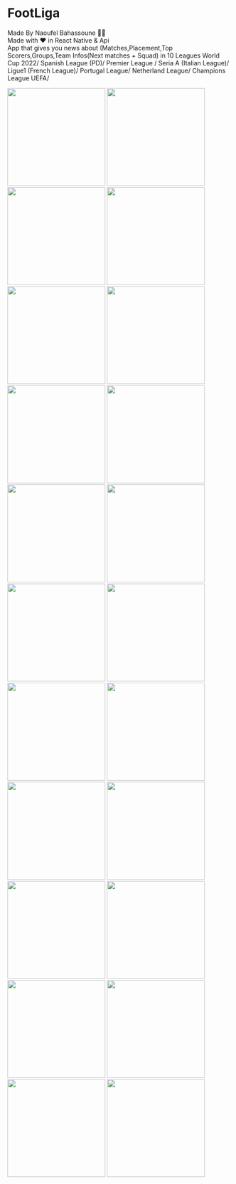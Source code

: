 # FootLiga
Made By Naoufel Bahassoune 👨‍💻 <br />
Made with ❤ in React Native & Api <br />
App that gives you news about (Matches,Placement,Top Scorers,Groups,Team Infos(Next matches + Squad) in 10 Leagues
World Cup 2022/
Spanish League (PD)/
Premier League /
Seria A (Italian League)/
Ligue1 (French League)/
Portugal League/
Netherland League/
Champions League UEFA/
<div style="flex-direction:'row'">
<img src="https://user-images.githubusercontent.com/68982694/216729897-badb4381-dd57-49a9-9b81-216f2839a86d.png" width="220"  />
<img src="https://user-images.githubusercontent.com/68982694/216729976-6f9589c1-8d11-47ce-bb8d-81ce2cd910ac.png" width="220"  />
<img src="https://user-images.githubusercontent.com/68982694/216732399-5b1c210a-b597-462b-a0eb-18737931076a.png" width="220"  />
<img src="https://user-images.githubusercontent.com/68982694/216730362-baf2e451-78ad-4e0c-bdd8-1aff99238bdb.png" width="220"  />
<img src="https://user-images.githubusercontent.com/68982694/216730393-e72fc0a0-3994-44dd-9bad-cdceb25a7475.png" width="220"  />
<img src="https://user-images.githubusercontent.com/68982694/216733203-9042b1e6-b2e8-462a-bc95-6c5f7099b764.png" width="220"  />
<img src="https://user-images.githubusercontent.com/68982694/216730521-69a2b362-50e7-44ad-a0f3-37e3cb156336.png" width="220"  />
<img src="https://user-images.githubusercontent.com/68982694/216730548-1b1aa0f8-98bd-469f-8c28-88ef525b9284.png" width="220"  />
<img src="https://user-images.githubusercontent.com/68982694/216730578-d310789b-b6d6-4ecf-8f4e-dca6adef6a13.png" width="220"  />
<img src="https://user-images.githubusercontent.com/68982694/216733191-a1535e80-7fa6-4654-8fbb-69f8bda88dcb.png" width="220"  />
<img src="https://user-images.githubusercontent.com/68982694/216730497-59f8cec5-ec51-49d9-b763-a5796550de78.png" width="220"  />
<img src="https://user-images.githubusercontent.com/68982694/216730858-8ae050c1-8f40-4eb1-b8dc-a5d3aee935b5.png" width="220"  />
<img src="https://user-images.githubusercontent.com/68982694/216730887-a1077141-7485-4758-b914-2cd6e0495b9b.png" width="220"  />
<img src="https://user-images.githubusercontent.com/68982694/216730913-5d23be39-d6b5-4af6-ab8d-a2a64e9249a0.png" width="220"  />
<img src="https://user-images.githubusercontent.com/68982694/216730960-984e9716-6462-4409-a223-481087a035bb.png" width="220"  />
<img src="https://user-images.githubusercontent.com/68982694/216730734-67127b2a-7d54-43c6-8a84-18cd3e1f01ad.png" width="220"  />
<img src="https://user-images.githubusercontent.com/68982694/216730995-03acb074-0269-4495-9307-3f0423de4337.png" width="220"  />
<img src="https://user-images.githubusercontent.com/68982694/216730601-09da3859-d758-4561-a73f-4faebaae6df1.png" width="220"  />
<img src="https://user-images.githubusercontent.com/68982694/216730696-40ef4992-e5f8-46e5-9c7b-dd27b8506747.png" width="220"  />
<img src="https://user-images.githubusercontent.com/68982694/216730763-dfc11385-1740-455c-a24f-f9b86b77c30d.png" width="220"  />
<img src="https://user-images.githubusercontent.com/68982694/216730800-20941554-b9d2-43a3-86c7-90a33bf4a359.png" width="220"  />
<img src="https://user-images.githubusercontent.com/68982694/216730830-0501cb8c-8bde-4f98-aee5-52f9bb681ffc.png" width="220"  />



